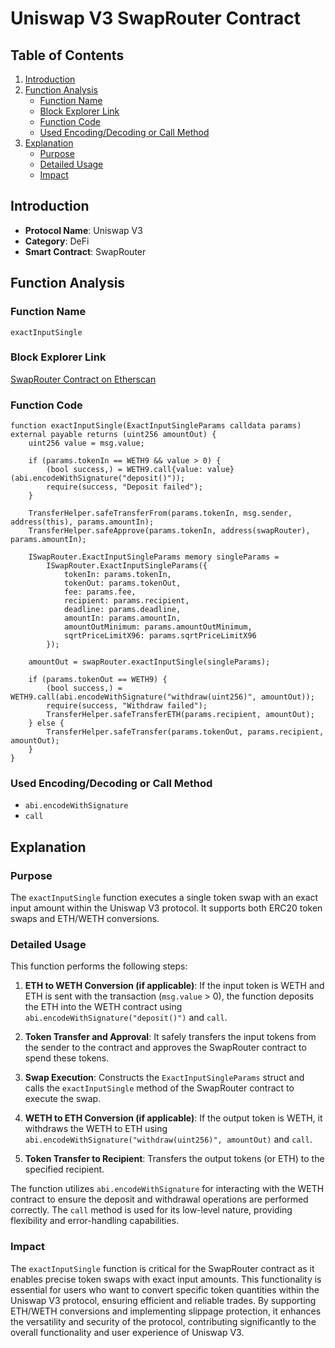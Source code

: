 
# Uniswap V3 SwapRouter Contract

## Table of Contents
1. [Introduction](#introduction)
2. [Function Analysis](#function-analysis)
   - [Function Name](#function-name)
   - [Block Explorer Link](#block-explorer-link)
   - [Function Code](#function-code)
   - [Used Encoding/Decoding or Call Method](#used-encodingdecoding-or-call-method)
3. [Explanation](#explanation)
   - [Purpose](#purpose)
   - [Detailed Usage](#detailed-usage)
   - [Impact](#impact)

## Introduction

- **Protocol Name**: Uniswap V3
- **Category**: DeFi
- **Smart Contract**: SwapRouter

## Function Analysis

### Function Name

`exactInputSingle`

### Block Explorer Link

[SwapRouter Contract on Etherscan](https://etherscan.io/address/0xE592427A0AEce92De3Edee1F18E0157C05861564#code)

### Function Code

```solidity
function exactInputSingle(ExactInputSingleParams calldata params) external payable returns (uint256 amountOut) {
    uint256 value = msg.value;

    if (params.tokenIn == WETH9 && value > 0) {
        (bool success,) = WETH9.call{value: value}(abi.encodeWithSignature("deposit()"));
        require(success, "Deposit failed");
    }

    TransferHelper.safeTransferFrom(params.tokenIn, msg.sender, address(this), params.amountIn);
    TransferHelper.safeApprove(params.tokenIn, address(swapRouter), params.amountIn);

    ISwapRouter.ExactInputSingleParams memory singleParams =
        ISwapRouter.ExactInputSingleParams({
            tokenIn: params.tokenIn,
            tokenOut: params.tokenOut,
            fee: params.fee,
            recipient: params.recipient,
            deadline: params.deadline,
            amountIn: params.amountIn,
            amountOutMinimum: params.amountOutMinimum,
            sqrtPriceLimitX96: params.sqrtPriceLimitX96
        });

    amountOut = swapRouter.exactInputSingle(singleParams);

    if (params.tokenOut == WETH9) {
        (bool success,) = WETH9.call(abi.encodeWithSignature("withdraw(uint256)", amountOut));
        require(success, "Withdraw failed");
        TransferHelper.safeTransferETH(params.recipient, amountOut);
    } else {
        TransferHelper.safeTransfer(params.tokenOut, params.recipient, amountOut);
    }
}
```

### Used Encoding/Decoding or Call Method

- `abi.encodeWithSignature`
- `call`

## Explanation

### Purpose

The `exactInputSingle` function executes a single token swap with an exact input amount within the Uniswap V3 protocol. It supports both ERC20 token swaps and ETH/WETH conversions.

### Detailed Usage

This function performs the following steps:

1. **ETH to WETH Conversion (if applicable)**: If the input token is WETH and ETH is sent with the transaction (`msg.value` > 0), the function deposits the ETH into the WETH contract using `abi.encodeWithSignature("deposit()")` and `call`.

2. **Token Transfer and Approval**: It safely transfers the input tokens from the sender to the contract and approves the SwapRouter contract to spend these tokens.

3. **Swap Execution**: Constructs the `ExactInputSingleParams` struct and calls the `exactInputSingle` method of the SwapRouter contract to execute the swap.

4. **WETH to ETH Conversion (if applicable)**: If the output token is WETH, it withdraws the WETH to ETH using `abi.encodeWithSignature("withdraw(uint256)", amountOut)` and `call`.

5. **Token Transfer to Recipient**: Transfers the output tokens (or ETH) to the specified recipient.

The function utilizes `abi.encodeWithSignature` for interacting with the WETH contract to ensure the deposit and withdrawal operations are performed correctly. The `call` method is used for its low-level nature, providing flexibility and error-handling capabilities.

### Impact

The `exactInputSingle` function is critical for the SwapRouter contract as it enables precise token swaps with exact input amounts. This functionality is essential for users who want to convert specific token quantities within the Uniswap V3 protocol, ensuring efficient and reliable trades. By supporting ETH/WETH conversions and implementing slippage protection, it enhances the versatility and security of the protocol, contributing significantly to the overall functionality and user experience of Uniswap V3.

